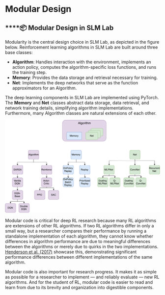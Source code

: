 # Modular Design

## \*\*\*\*📦 **Modular Design in SLM Lab**

Modularity is the central design choice in SLM Lab, as depicted in the figure below. Reinforcement learning algorithms in SLM Lab are built around three base classes:

* **Algorithm**: Handles interaction with the environment, implements an action policy, computes the algorithm-specific loss functions, and runs the training step.
* **Memory**: Provides the data storage and retrieval necessary for training.
* **Net**: Implements the deep networks that serve as the function approximators for an Algorithm.

The deep learning components in SLM Lab are implemented using PyTorch. The **Memory** and **Net** classes abstract data storage, data retrieval, and network training details, simplifying algorithm implementations. Furthermore, many Algorithm classes are natural extensions of each other.

![](../../.gitbook/assets/slm_lab_class_diagram.png)

Modular code is critical for deep RL research because many RL algorithms are extensions of other RL algorithms. If two RL algorithms differ in only a small way, but a researcher compares their performance by running a standalone implementation of each algorithm, they cannot know whether differences in algorithm performance are due to meaningful differences between the algorithms or merely due to quirks in the two implementations. [Henderson et al. \(2017\)](https://arxiv.org/abs/1709.06560) showcase this, demonstrating significant performance differences between different implementations of the same algorithm.

Modular code is also important for research progress. It makes it as simple as possible for a researcher to implement — and reliably evaluate — new RL algorithms. And for the student of RL, modular code is easier to read and learn from due to its brevity and organization into digestible components.

